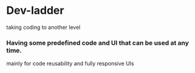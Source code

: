 # Dev-ladder

taking coding to another level

### Having some predefined code and UI that can be used at any time.

<!-- mainly for creativity and some creative stuffs and also reusabe code -->

mainly for code reusability and fully responsive UIs
